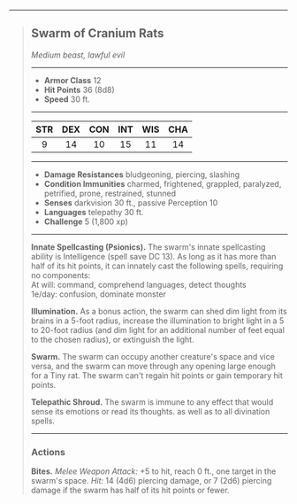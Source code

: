 ***
> ## Swarm of Cranium Rats
> *Medium beast, lawful evil*
> 
> ***
> 
> - **Armor Class** 12
> - **Hit Points** 36 (8d8)
> - **Speed** 30 ft.
> 
> ***
> 
> |STR|DEX|CON|INT|WIS|CHA|
> |:---:|:---:|:---:|:---:|:---:|:---:|
> |9|14|10|15|11|14|
> 
> ***
> 
> - **Damage Resistances** bludgeoning, piercing, slashing
> - **Condition Immunities** charmed, frightened, grappled, paralyzed, petrified, prone, restrained, stunned
> - **Senses** darkvision 30 ft., passive Perception 10
> - **Languages** telepathy 30 ft.
> - **Challenge** 5 (1,800 xp)
> 
> ***
> 
> **Innate Spellcasting (Psionics).** The swarm's innate spellcasting ability is Intelligence (spell save DC 13). As long as it has more than half of its hit points, it can innately cast the following spells, requiring no components:  
> At will: command, comprehend languages, detect thoughts  
> 1e/day: confusion, dominate monster
> 
> **Illumination.** As a bonus action, the swarm can shed dim light from its brains in a 5-foot radius, increase the illumination to bright light in a 5 to 20-foot radius (and dim light for an additional number of feet equal to the chosen radius), or extinguish the light.
> 
> **Swarm.** The swarm can occupy another creature's space and vice versa, and the swarm can move through any opening large enough for a Tiny rat. The swarm can't regain hit points or gain temporary hit points.
> 
> **Telepathic Shroud.** The swarm is immune to any effect that would sense its emotions or read its thoughts. as well as to all divination spells.
> 
> ***
> 
> ### Actions
> **Bites.** *Melee Weapon Attack:* +5 to hit, reach 0 ft., one target in the swarm's space. *Hit:* 14 (4d6) piercing damage, or 7 (2d6) piercing damage if the swarm has half of its hit points or fewer.
